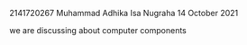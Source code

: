 2141720267
Muhammad Adhika Isa Nugraha
14 October 2021

we are discussing about computer components

